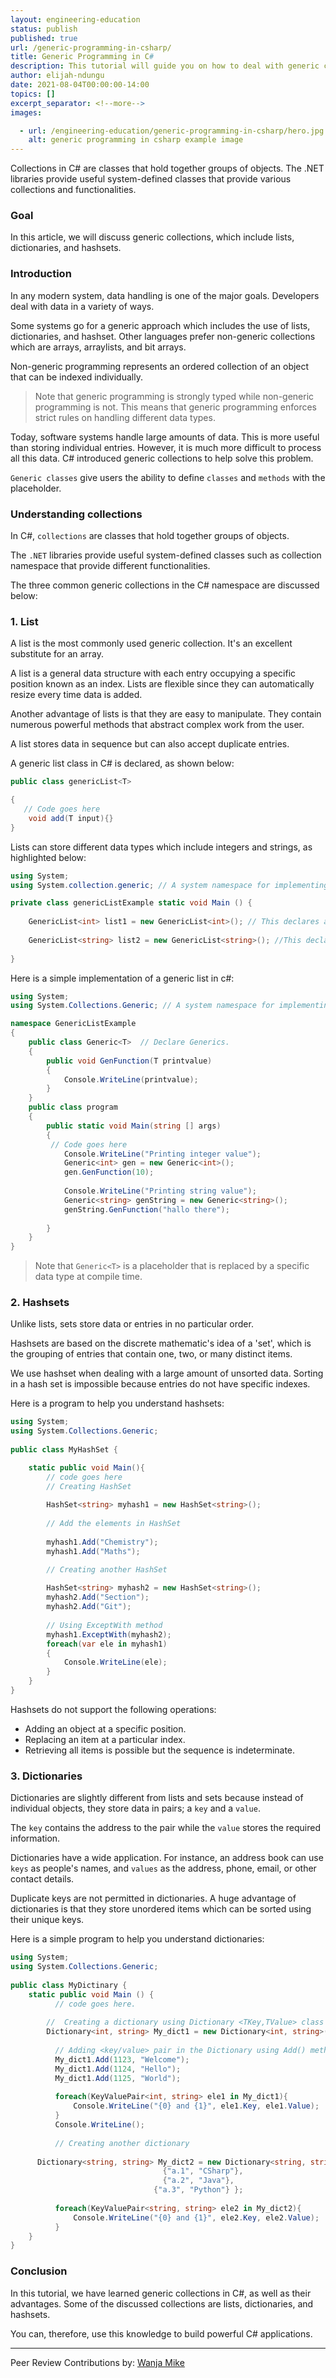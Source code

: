 ```yaml
---
layout: engineering-education
status: publish
published: true
url: /generic-programming-in-csharp/
title: Generic Programming in C#
description: This tutorial will guide you on how to deal with generic collections in C#. Some of the generic collections that will be discussed include lists, dictionaries, and hashsets.
author: elijah-ndungu
date: 2021-08-04T00:00:00-14:00
topics: []
excerpt_separator: <!--more-->
images:

  - url: /engineering-education/generic-programming-in-csharp/hero.jpg
    alt: generic programming in csharp example image
---
```

Collections in C# are classes that hold together groups of objects. The .NET libraries provide useful system-defined classes that provide various collections and functionalities.
<!--more-->
### Goal
In this article, we will discuss generic collections, which include lists, dictionaries, and hashsets.

### Introduction
In any modern system, data handling is one of the major goals. Developers deal with data in a variety of ways.

Some systems go for a generic approach which includes the use of lists, dictionaries, and hashset. Other languages prefer non-generic collections which are arrays, arraylists, and bit arrays.

Non-generic programming represents an ordered collection of an object that can be indexed individually.

> Note that generic programming is strongly typed while non-generic programming is not. This means that generic programming enforces strict rules on handling different data types.

Today, software systems handle large amounts of data. This is more useful than storing individual entries. However, it is much more difficult to process all this data. C# introduced generic collections to help solve this problem. 

`Generic classes` give users the ability to define `classes` and `methods` with the placeholder.

### Understanding collections
In C#, `collections` are classes that hold together groups of objects. 

The `.NET` libraries provide useful system-defined classes such as collection namespace that provide different functionalities.

The three common generic collections in the C# namespace are discussed below:

### 1. List
A list is the most commonly used generic collection. It's an excellent substitute for an array.

A list is a general data structure with each entry occupying a specific position known as an index. Lists are flexible since they can automatically resize every time data is added.

Another advantage of lists is that they are easy to manipulate. They contain numerous powerful methods that abstract complex work from the user. 
 
A list stores data in sequence but can also accept duplicate entries.

A generic list class in C# is declared, as shown below:

```c#
public class genericList<T>

{
   // Code goes here 
    void add(T input){}
}
```

Lists can store different data types which include integers and strings, as highlighted below:

```c#
using System;
using System.collection.generic; // A system namespace for implementing generic lists.

private class genericListExample static void Main () {
   
    GenericList<int> list1 = new GenericList<int>(); // This declares a list of type int.
    
    GenericList<string> list2 = new GenericList<string>(); //This declares a list of type string.
     
}

```

Here is a simple implementation of a generic list in c#:

```c#
using System;
using System.Collections.Generic; // A system namespace for implementing generic lists.

namespace GenericListExample
{
    public class Generic<T>  // Declare Generics.
    {
        public void GenFunction(T printvalue)
        {
            Console.WriteLine(printvalue);
        }
    }
    public class program
    {
        public static void Main(string [] args)
        {
         // Code goes here 
            Console.WriteLine("Printing integer value");
            Generic<int> gen = new Generic<int>();
            gen.GenFunction(10);
            
            Console.WriteLine("Printing string value");
            Generic<string> genString = new Generic<string>();
            genString.GenFunction("hallo there");
            
        }
    }
}
```

> Note that `Generic<T>` is a placeholder that is replaced by a specific data type at compile time.

### 2. Hashsets
Unlike lists, sets store data or entries in no particular order. 

Hashsets are based on the discrete mathematic's idea of a 'set', which is the grouping of entries that contain one, two, or many distinct items. 

We use hashset when dealing with a large amount of unsorted data. Sorting in a hash set is impossible because entries do not have specific indexes.

Here is a program to help you understand hashsets:

```c#
using System;
using System.Collections.Generic;
  
public class MyHashSet {

    static public void Main(){
        // code goes here
        // Creating HashSet
     
        HashSet<string> myhash1 = new HashSet<string>();
  
        // Add the elements in HashSet
  
        myhash1.Add("Chemistry");
        myhash1.Add("Maths");

        // Creating another HashSet
     
        HashSet<string> myhash2 = new HashSet<string>();
        myhash2.Add("Section");
        myhash2.Add("Git");
   
        // Using ExceptWith method
        myhash1.ExceptWith(myhash2);
        foreach(var ele in myhash1)
        {
            Console.WriteLine(ele);
        }
    }
}
```

Hashsets do not support the following operations:
- Adding an object at a specific position.
- Replacing an item at a particular index.
- Retrieving all items is possible but the sequence is indeterminate.

### 3. Dictionaries
Dictionaries are slightly different from lists and sets because instead of individual objects, they store data in pairs; a `key` and a `value`.

The `key` contains the address to the pair while the `value` stores the required information.

Dictionaries have a wide application. For instance, an address book can use `keys` as people's names, and `values` as the address, phone, email, or other contact details.

Duplicate keys are not permitted in dictionaries. A huge advantage of dictionaries is that they store unordered items which can be sorted using their unique keys. 

Here is a simple program to help you understand dictionaries:

```c#
using System;
using System.Collections.Generic;  
  
public class MyDictinary {
    static public void Main () {
          // code goes here.
      
        //  Creating a dictionary using Dictionary <TKey,TValue> class
        Dictionary<int, string> My_dict1 = new Dictionary<int, string>(); 
            
          // Adding <key/value> pair in the Dictionary using Add() method
          My_dict1.Add(1123, "Welcome");
          My_dict1.Add(1124, "Hello");
          My_dict1.Add(1125, "World");
            
          foreach(KeyValuePair<int, string> ele1 in My_dict1){
              Console.WriteLine("{0} and {1}", ele1.Key, ele1.Value);
          }
          Console.WriteLine();
            
          // Creating another dictionary
 
      Dictionary<string, string> My_dict2 = new Dictionary<string, string>(){
                                  {"a.1", "CSharp"},
                                  {"a.2", "Java"},
                                {"a.3", "Python"} }; 
           
          foreach(KeyValuePair<string, string> ele2 in My_dict2){
              Console.WriteLine("{0} and {1}", ele2.Key, ele2.Value);
          }
    }
}
```

### Conclusion
In this tutorial, we have learned generic collections in C#, as well as their advantages. Some of the discussed collections are lists, dictionaries, and hashsets. 

You can, therefore, use this knowledge to build powerful C# applications.

---
Peer Review Contributions by: [Wanja Mike](/engineering-education/content/authors/michael-barasa/)